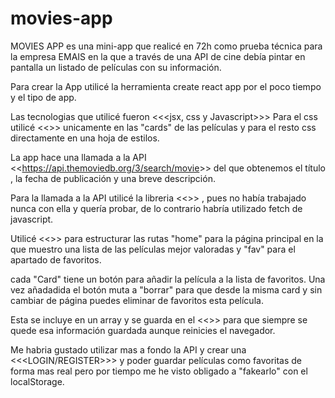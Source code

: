 # movies-app

MOVIES APP es una mini-app que realicé en 72h como prueba técnica para la empresa EMAIS en la que a través de una API de cine debía pintar en pantalla un listado de películas con su información.

Para crear la App utilicé la herramienta create react app por el poco tiempo y el tipo de app.

Las tecnologias que utilicé fueron <<<jsx, css y Javascript>>>
Para el css utilicé <<<bootstrap>>> unicamente en las "cards" de las películas y para el resto css directamente en una hoja de estilos.

La app hace una llamada a la API <<<https://api.themoviedb.org/3/search/movie>>> del que obtenemos el título , la fecha de publicación y una breve descripción.

Para la llamada a la API utilicé la libreria <<<AXIOS>>> , pues no había trabajado nunca con ella y quería probar, de lo contrario habría utilizado fetch de javascript.

Utilicé <<<React-router-dom>>> para estructurar las rutas "home" para la página principal en la que muestro una lista de las películas mejor valoradas y "fav" para el apartado de favoritos.

cada "Card" tiene un botón para añadir la película a la lista de favoritos.
Una vez añadadida el botón muta a "borrar" para que desde la misma card y sin cambiar de página puedes eliminar de favoritos esta película.

Esta se incluye en un array y se guarda en el <<<localstorage>>> para que siempre se quede esa información guardada aunque reinicies el navegador.

Me habria gustado utilizar mas a fondo la API y crear una <<<LOGIN/REGISTER>>> y poder guardar películas como favoritas de forma mas real pero por tiempo me he visto obligado a "fakearlo" con el localStorage.
